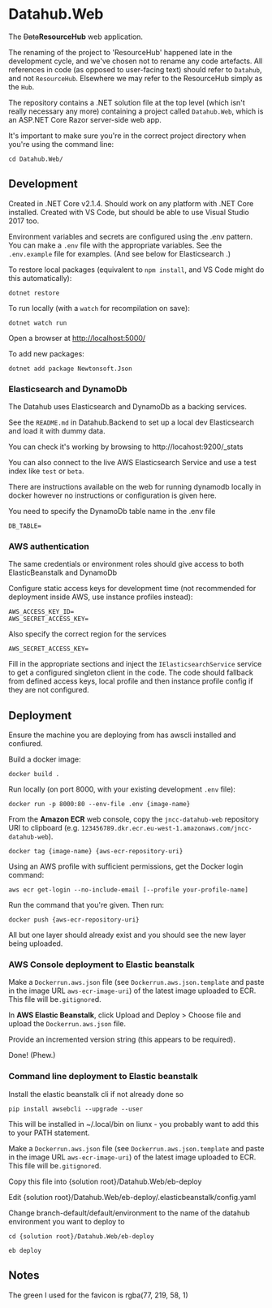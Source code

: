 # Datahub.Web

The ~~Data~~**ResourceHub** web application.

The renaming of the project to 'ResourceHub' happened late in the development cycle, and we've chosen not to rename any code artefacts. All references in code (as opposed to user-facing text) should refer to `Datahub`, and not `ResourceHub`. Elsewhere we may refer to the ResourceHub simply as the `Hub`.

The repository contains a .NET solution file at the top level (which isn't really necessary any more) containing a project called `Datahub.Web`, which is an ASP.NET Core Razor server-side web app.

It's important to make sure you're in the correct project directory when you're using the command line:

    cd Datahub.Web/

## Development

Created in .NET Core v2.1.4. Should work on any platform with .NET Core installed. Created with VS Code, but should be able to use Visual Studio 2017 too.

Environment variables and secrets are configured using the .env pattern. You can make a `.env` file with the appropriate variables. See the `.env.example` file for examples. (And see below for Elasticsearch .)

To restore local packages (equivalent to `npm install`, and VS Code might do this automatically):

    dotnet restore

To run locally (with a `watch` for recompilation on save):

    dotnet watch run

Open a browser at <http://localhost:5000/>

To add new packages:

    dotnet add package Newtonsoft.Json

### Elasticsearch and DynamoDb

The Datahub uses Elasticsearch and DynamoDb as a backing services.

See the `README.md` in Datahub.Backend to set up a local dev Elasticsearch and load it with dummy data.

You can check it's working by browsing to http://locahost:9200/_stats

You can also connect to the live AWS Elasticsearch Service and use a test index like `test` or `beta`.

There are instructions available on the web for running dynamodb locally in docker however no instructions or configuration is given here. 

You need to specify the DynamoDb table name in the .env file

    DB_TABLE=


### AWS authentication 

The same credentials or environment roles should give access to both ElasticBeanstalk and DynamoDb

Configure static access keys for development time (not recommended for deployment inside AWS, use instance profiles instead):

    AWS_ACCESS_KEY_ID=
    AWS_SECRET_ACCESS_KEY=

Also specify the correct region for the services

    AWS_SECRET_ACCESS_KEY=

Fill in the appropriate sections and inject the `IElasticsearchService` service to get a configured singleton client in the code. The code should fallback from defined access keys, local profile and then instance profile config if they are not configured.

## Deployment

Ensure the machine you are deploying from has awscli installed and confiured.

Build a docker image:

    docker build .

Run locally (on port 8000, with your existing development `.env` file):

    docker run -p 8000:80 --env-file .env {image-name}

From the **Amazon ECR** web console, copy the `jncc-datahub-web`  repository URI to clipboard (e.g. `123456789.dkr.ecr.eu-west-1.amazonaws.com/jncc-datahub-web`).

    docker tag {image-name} {aws-ecr-repository-uri}

Using an AWS profile with sufficient permissions, get the Docker login command:

    aws ecr get-login --no-include-email [--profile your-profile-name]

Run the command that you're given. Then run:

    docker push {aws-ecr-repository-uri}

All but one layer should already exist and you should see the new layer being uploaded.

### AWS Console deployment to Elastic beanstalk

Make a `Dockerrun.aws.json` file (see `Dockerrun.aws.json.template` and paste in the image URL `aws-ecr-image-uri`) of the latest image uploaded to ECR. This file will be`.gitignore`d.

In **AWS Elastic Beanstalk**, click Upload and Deploy > Choose file and upload the `Dockerrun.aws.json` file.

Provide an incremented version string (this appears to be required).

Done! (Phew.)

### Command line deployment to Elastic beanstalk

Install the elastic beanstalk cli if not already done so

    pip install awsebcli --upgrade --user

This will be installed in ~/.local/bin on liunx - you probably want to add this to your PATH statement.

Make a `Dockerrun.aws.json` file (see `Dockerrun.aws.json.template` and paste in the image URL `aws-ecr-image-uri`) of the latest image uploaded to ECR. This file will be`.gitignore`d.

Copy this file into {solution root}/Datahub.Web/eb-deploy

Edit {solution root}/Datahub.Web/eb-deploy/.elasticbeanstalk/config.yaml

Change branch-default/default/environment to the name of the datahub environment you want to deploy to

    cd {solution root}/Datahub.Web/eb-deploy

    eb deploy

## Notes

The green I used for the favicon is rgba(77, 219, 58, 1)


